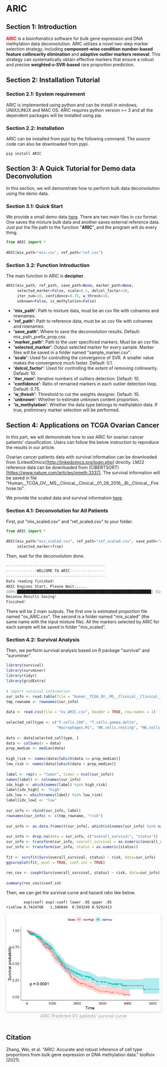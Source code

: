 # ARIC

## Section 1: Introduction

**<font color=red>ARIC</font>** is a bioinfomatics software for bulk gene expression and DNA methylation data deconvolution. ARIC utilizes a novel two-step marker selection strategy, including **component-wise condition number-based feature collinearity elimination** and **adaptive outlier markers removal**. This strategy can systematically obtain effective markers that ensure a robust and precise **weighted υ-SVR-based** rare proportion prediction.

## Section 2: Installation Tutorial

### Section 2.1: System requirement
ARIC is implemented using python and can be install in windows, UNIX/LINUX and MAC OS. ARIC requires python version >= 3 and all the dependent packages will be installed using pip.

### Section 2.2: Installation
ARIC can be installed from pypi by the following command. The source code can also be downloaded from pypi.

```Shell
pip install ARIC
```

## Section 3: A Quick Tutorial for Demo data Deconvolution

In this section, we will demonstrate how to perform bulk data deconvolution using the demo data.

### Section 3.1: Quick Start

We provide a small demo data [here](https://github.com/XWangLabTHU/ARIC/tree/main/data/demo). 
There are two main files in csv format. One saves the mixture bulk data and another saves external reference data. Just put the file path to the function "**ARIC**", and the program will do every thing.

```python
from ARIC import *

ARIC(mix_path="mix.csv", ref_path="ref.csv")
```

### Section 3.2: Function Introduction

The main function in ARIC is **decipher**.

```Python
ARIC(mix_path, ref_path, save_path=None, marker_path=None, 
     selected_marker=False, scale=0.1, delcol_factor=10,
     iter_num=10, confidence=0.75, w_thresh=10, 
     unknown=False, is_methylation=False)
```

+ **'mix_path'**: Path to mixture data, must be an csv file with colnames and rownames.
+ **'ref_path'**: Path to reference data, must be an csv file with colnames and rownames.
+ **'save_path'**: Where to save the deconvolution results. Default: mix_path_prefix_prop.csv.
+ **'marker_path'**: Path to the user specificed markers. Must be an csv file.
+ **'selected_marker'**: Output selected marker for every sample. Marker files will be saved in a folder named "sample_marker.csv".
+ **'scale'**: Used for controlling the convergence of SVR. A smaller value makes the convergence much faster. Default: 0.1.
+ **'delcol_factor'**: Used for controlling the extent of removing collinearity. Default: 10.
+ **'iter_num'**: Iterative numbers of outliers detection. Default: 10.
+ **'confidence'**: Ratio of remained markers in each outlier detection loop. Default: 0.75.
+ **'w_thresh'**: Threshold to cut the weights designer. Default: 10.
+ **'unknown'**: Whether to estimate unknown content proportion.
+ **'is_methylation'**: Whether the data type belongs to methylation data. If true, preliminary marker selection will be performed.


## Section 4: Applications on TCGA Ovarian Cancer

In this part, we will demonstrate how to use ARIC for ovarian cancer patients' classification. Users can follow the below instruction to reproduce the results in our article.

Ovarian cancer patients data with survival information can be downloaded from (LinkedOmics)[http://linkedomics.org/login.php] directly. LM22 reference data can be downloaded from (CIBERTSORT)[https://www.nature.com/articles/nmeth.3337]. The survival information will be saved in file "Human__TCGA_OV__MS__Clinical__Clinical__01_28_2016__BI__Clinical__Firehose.tsi".

We provide the scaled data and survival information [here](https://github.com/XWangLabTHU/ARIC/tree/main/data/TCGA_OV). 

### Section 4.1: Deconvolution for All Patients

First, put "mix_scaled.csv" and "ref_scaled.csv" to your folder.

```Python
from ARIC import *

ARIC(mix_path="mix_scaled.csv", ref_path="ref_scaled.csv", save_path="ov_ARIC.csv",
     selected_marker=True)

```

Then, wait for the deconvolution done.

```Python
---------------------------------------------
--------------WELCOME TO ARIC----------------
---------------------------------------------
Data reading finished!
ARIC Engines Start, Please Wait......
100%|█████████████████████████████████████████████████████████████| 514/514 [01:14<00:00,  6.89it/s]
Deconvo Results Saving!
Finished!
```

There will be 2 main outputs. The first one is estimated proportion file named "ov_ARIC.csv". The second is a folder named "mix_scaled" (the same name with the input mixture file). All the markers selected by ARIC for each sample will be saved in folder "mix_scaled".

### Section 4.2: Survival Analysis

Then, we perform survival analysis based on R package "survival" and "survminer".

```R
library(survival)
library(survminer)
library(tidyr)
library(gridExtra)

# import survival information
sur_info <- read.table(file = "Human__TCGA_OV__MS__Clinical__Clinical__01_28_2016__BI__Clinical__Firehose.tsi", header = TRUE, row.names = 1)
tmp_rowname <- rownames(sur_info)

data <- read.csv(file = "ov_ARIC.csv", header = TRUE, row.names = 1)

selected_celltype <- c("T.cells.CD8", "T.cells.gamma.delta", 
                       "Macrophages.M1", "NK.cells.resting", "NK.cells.activated")

data <- data[selected_celltype, ]
data <- colSums(x = data)
prop_median <- median(data)

high_risk <- names(data)[which(data <= prop_median)]
low_risk <- names(data)[which(data > prop_median)]

label <- rep(x = "tumor", times = ncol(sur_info))
names(label) <- colnames(sur_info)
idx_high <- which(names(label) %in% high_risk)
label[idx_high] <- "high"
idx_low <- which(names(label) %in% low_risk)
label[idx_low] <- "low"

sur_info <- rbind(sur_info, label)
rownames(sur_info) <- c(tmp_rowname, "risk")

sur_info <- as.data.frame(t(sur_info[, which(colnames(sur_info) %in% names(data))]))

sur_info <- drop_na(data = sur_info, c("overall_survival", "status"))
sur_info <- transform(sur_info, overall_survival = as.numeric(overall_survival))
sur_info <- transform(sur_info, status = as.numeric(status))

fit <- survfit(Surv(overall_survival, status) ~ risk, data=sur_info)
ggsurvplot(fit, pval = TRUE, conf.int = TRUE)

res_cox <- coxph(Surv(overall_survival, status) ~ risk, data=sur_info)

summary(res_cox)$conf.int

```

Then, we can get the survival curve and hazard ratio like below.

```
        exp(coef) exp(-coef) lower .95 upper .95
risklow 0.7424766   1.346844  0.593249 0.9292413
```

<center>
    <img style="border-radius: 0.3125em;
    box-shadow: 0 2px 4px 0 rgba(34,36,38,.12),0 2px 10px 0 rgba(34,36,38,.08);" 
    src="./data/Fig/ARIC.png">
    <br>
    <div style="color:orange; border-bottom: 1px solid #d9d9d9;
    display: inline-block;
    color: #999;
    padding: 2px;">ARIC Predicted OV patients' survival curve</div>
</center>

<br/>


## Citation

Zhang, Wei, et al. "ARIC: Accurate and robust inference of cell type proportions from bulk gene expression or DNA methylation data." bioRxiv (2021).


